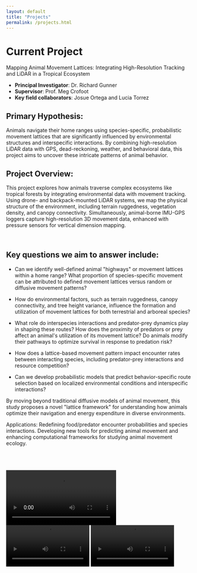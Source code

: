 ```yaml
---
layout: default
title: "Projects"
permalink: /projects.html
---
```


# Current Project
 Mapping Animal Movement Lattices: Integrating High-Resolution Tracking and LiDAR in a Tropical Ecosystem

- **Principal Investigator**: Dr. Richard Gunner
- **Supervisor**: Prof. Meg Crofoot
- **Key field collaborators**: Josue Ortega and Lucia Torrez

## Primary Hypothesis:
Animals navigate their home ranges using species-specific, probabilistic movement lattices that are significantly influenced by environmental structures and interspecific interactions. By combining high-resolution LiDAR data with GPS, dead-reckoning, weather, and behavioral data, this project aims to uncover these intricate patterns of animal behavior.

## Project Overview:
This project explores how animals traverse complex ecosystems like tropical forests by integrating environmental data with movement tracking. Using drone- and backpack-mounted LiDAR systems, we map the physical structure of the environment, including terrain ruggedness, vegetation density, and canopy connectivity. Simultaneously, animal-borne IMU-GPS loggers capture high-resolution 3D movement data, enhanced with pressure sensors for vertical dimension mapping.

<div class="image-row">
  <img src="assets/images/planeimage.jpg" alt="" />
  <img src="assets/images/dartingteam.jpg" alt="" />
</div>

## Key questions we aim to answer include:
- Can we identify well-defined animal "highways" or movement lattices within a home range? What proportion of species-specific movement can be attributed to defined movement lattices versus random or diffusive movement patterns?

- How do environmental factors, such as terrain ruggedness, canopy connectivity, and tree height variance, influence the formation and utilization of movement lattices for both terrestrial and arboreal species?

- What role do interspecies interactions and predator-prey dynamics play in shaping these routes? How does the proximity of predators or prey affect an animal's utilization of its movement lattice? Do animals modify their pathways to optimize survival in response to predation risk?

- How does a lattice-based movement pattern impact encounter rates between interacting species, including predator-prey interactions and resource competition?

- Can we develop probabilistic models that predict behavior-specific route selection based on localized environmental conditions and interspecific interactions?

By moving beyond traditional diffusive models of animal movement, this study proposes a novel "lattice framework" for understanding how animals optimize their navigation and energy expenditure in diverse environments.

Applications:
Redefining food/predator encounter probabilities and species interactions.
Developing new tools for predicting animal movement and enhancing computational frameworks for studying animal movement ecology.

<div class="image-row">
  <img src="assets/images/tamandua2.jpg" alt="" />
  <img src="assets/images/deerprocessing.jpg" alt="" />
</div>
<div class="image-row">
  <img src="assets/images/ocelotprocessing1.jpg" alt="" />
  <img src="assets/images/Ocelotcameratrap.jpg" alt="" />
</div>
<div class="image-row">
  <img src="assets/images/spidermonkey.jpg" alt="" />
  <img src="assets/images/kinkajou.jpg" alt="" />
</div>

<video controls width="auto" height="auto">
  <source src="{{ '/assets/images/Spidervid2.mp4' | relative_url }}" type="video/mp4">
  Your browser does not support the video tag.
</video>

<div class="video-row">
  <video controls width="45%">
    <source src="{{ '/assets/images/Spidervid1.mp4' | relative_url }}" type="video/mp4">
    Your browser does not support the video tag.
  </video>
  <video controls width="45%">
    <source src="{{ '/assets/images/slothvid.mp4' | relative_url }}" type="video/mp4">
    Your browser does not support the video tag.
  </video>
</div>
